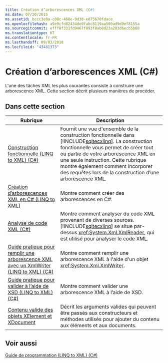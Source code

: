 ```yaml
---
title: Création d’arborescences XML (C#)
ms.date: 07/20/2015
ms.assetid: bccc3e0a-c08c-468e-9d30-e075670fdace
ms.openlocfilehash: a9e9cfd82434de0fabc8119aa500ad9d9ef8155a
ms.sourcegitcommit: efff8f331fd9467f093f8ab8d23a203d6ecb5b60
ms.translationtype: HT
ms.contentlocale: fr-FR
ms.lasthandoff: 09/03/2018
ms.locfileid: "43481373"
---
```

# <a name="creating-xml-trees-c"></a>Création d’arborescences XML (C#)
L'une des tâches XML les plus courantes consiste à construire une arborescence XML. Cette section décrit plusieurs manières de procéder.  
  
## <a name="in-this-section"></a>Dans cette section  
  
|Rubrique|Description|  
|-----------|-----------------|  
|[Construction fonctionnelle (LINQ to XML) (C#)](../../../../csharp/programming-guide/concepts/linq/functional-construction-linq-to-xml.md)|Fournit une vue d'ensemble de la construction fonctionnelle dans [!INCLUDE[sqltecxlinq](~/includes/sqltecxlinq-md.md)]. La construction fonctionnelle vous permet de créer tout ou partie de votre arborescence XML en une seule instruction. Cette rubrique montre également comment incorporer des requêtes lors de la construction d’une arborescence XML.|  
|[Création d’arborescences XML en C# (LINQ to XML)](../../../../csharp/programming-guide/concepts/linq/creating-xml-trees-linq-to-xml-2.md)|Montre comment créer des arborescences en C#.|  
|[Analyse de code XML (C#)](../../../../csharp/programming-guide/concepts/linq/parsing-xml.md)|Montre comment analyser du code XML provenant de diverses sources. [!INCLUDE[sqltecxlinq](~/includes/sqltecxlinq-md.md)] se situe par-dessus <xref:System.Xml.XmlReader>, qui est utilisé pour analyser le code XML.|  
|[Guide pratique pour remplir une arborescence XML avec un XmlWriter (LINQ to XML) (C#)](../../../../csharp/programming-guide/concepts/linq/how-to-populate-an-xml-tree-with-an-xmlwriter-linq-to-xml.md)|Montre comment remplir une arborescence XML à l'aide d'un objet <xref:System.Xml.XmlWriter>.|  
|[Guide pratique pour valider à l’aide de XSD (LINQ to XML) (C#)](../../../../csharp/programming-guide/concepts/linq/how-to-validate-using-xsd-linq-to-xml.md)|Montre comment valider une arborescence XML à l’aide de XSD.|  
|[Contenu valide des objets XElement et XDocument](../../../../csharp/programming-guide/concepts/linq/valid-content-of-xelement-and-xdocument-objects3.md)|Décrit les arguments valides qui peuvent être passés aux constructeurs et méthodes utilisés pour ajouter du contenu aux éléments et aux documents.|  
  
## <a name="see-also"></a>Voir aussi  
 [Guide de programmation (LINQ to XML) (C#)](../../../../csharp/programming-guide/concepts/linq/programming-guide-linq-to-xml.md)
